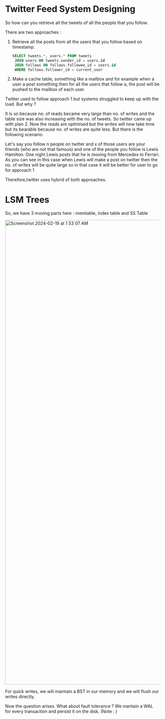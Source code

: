 # Twitter Feed System Designing

So how can you retrieve all the tweets of all the people that you follow.

There are two approaches : 
  1. Retrieve all the posts from all the users that you follow based on timestamp.
      ```sql
      SELECT tweets.*, users.* FROM tweets
       JOIN users ON tweets.sender_id = users.id
       JOIN follows ON follows.followee_id = users.id
       WHERE follows.follower_id = current_user
      ```

  2. Make a cache table, something like a mailbox and for example when a user a post something then for all the users that follow a,
     the post will be pushed to the mailbox of each user.

Twitter used to follow approach 1 but systems struggled to keep up with the load.
But why ?

It is so because no. of reads became very large than no. of writes and the table size was also increasing with the no. of tweets.
So twitter came up with plan 2. Now the reads are optimised but the writes will now take time but its bearable because no. of 
writes are quite less. But there is the following scenario.

Let's say you follow n people on twitter and x of those users are your friends (who are not that famous) and one of the people you
follow is Lewis Hamilton. One night Lewis posts that he is moving from Mercedes to Ferrari. As you can see in this case when Lewis
will make a post on twitter then the no. of writes will be quite large so in that case it will be better for user to go for approach 1

Therefore,twitter uses hybrid of both approaches.


# LSM Trees

So, we have 3 moving parts here : memtable, index table and SS Table

<img width="1512" alt="Screenshot 2024-02-19 at 1 53 07 AM" src="https://github.com/iamskp99/Fundamentals-of-Database-Engineering/assets/42648568/5c6c2168-9bd5-48cd-b91a-5a2429bd8eb5">

For quick writes, we will maintain a BST in our memory and we will flush our writes directly.

Now the question arises. What about fault tolerance ?
We mantain a WAL for every transaction and persist it on the disk.
(Note : )






